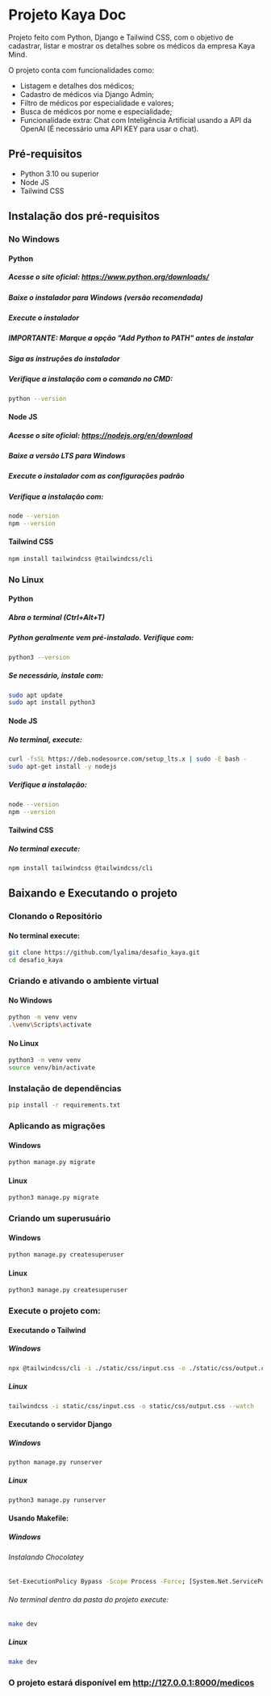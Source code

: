 # Projeto Kaya Doc
Projeto feito com Python, Django e Tailwind CSS, com o objetivo 
de cadastrar, listar e mostrar os detalhes sobre os médicos da empresa Kaya Mind.

O projeto conta com funcionalidades como: 
  - Listagem e detalhes dos médicos;
  - Cadastro de médicos via Django Admin;
  - Filtro de médicos por especialidade e valores;
  - Busca de médicos por nome e especialidade;
  - Funcionalidade extra: Chat com Inteligência Artificial usando a API da OpenAI
  (É necessário uma API KEY para usar o chat).

## Pré-requisitos

- Python 3.10 ou superior
- Node JS
- Tailwind CSS

## Instalação dos pré-requisitos

### No Windows

#### Python

##### Acesse o site oficial: https://www.python.org/downloads/

##### Baixe o instalador para Windows (versão recomendada)

##### Execute o instalador

##### IMPORTANTE: Marque a opção "Add Python to PATH" antes de instalar

##### Siga as instruções do instalador

##### Verifique a instalação com o comando no CMD:

```bash
python --version
```

#### Node JS

##### Acesse o site oficial: https://nodejs.org/en/download

##### Baixe a versão LTS para Windows

##### Execute o instalador com as configurações padrão

##### Verifique a instalação com:

```bash
node --version
npm --version
```

#### Tailwind CSS

```bash
npm install tailwindcss @tailwindcss/cli
```

### No Linux 

#### Python

##### Abra o terminal (Ctrl+Alt+T)

##### Python geralmente vem pré-instalado. Verifique com:

```bash
python3 --version
```

##### Se necessário, instale com:

```bash
sudo apt update
sudo apt install python3
```

#### Node JS

##### No terminal, execute:

```bash
curl -fsSL https://deb.nodesource.com/setup_lts.x | sudo -E bash -
sudo apt-get install -y nodejs
```

##### Verifique a instalação:

```bash
node --version
npm --version
```

#### Tailwind CSS

##### No terminal execute:

```bash
npm install tailwindcss @tailwindcss/cli
```

## Baixando e Executando o projeto

### Clonando o Repositório

#### No terminal execute:

```bash
git clone https://github.com/lyalima/desafio_kaya.git
cd desafio_kaya
```

### Criando e ativando o ambiente virtual 

#### No Windows

```bash
python -m venv venv
.\venv\Scripts\activate
```

#### No Linux

```bash
python3 -m venv venv
source venv/bin/activate
```

### Instalação de dependências 

```bash
pip install -r requirements.txt
```

### Aplicando as migrações

#### Windows

```bash
python manage.py migrate
```

#### Linux

```bash
python3 manage.py migrate
```

### Criando um superusuário

#### Windows

```bash
python manage.py createsuperuser
```

#### Linux

```bash
python3 manage.py createsuperuser
```

### Execute o projeto com:

#### Executando o Tailwind

##### Windows

```bash
npx @tailwindcss/cli -i ./static/css/input.css -o ./static/css/output.css --watch
```

##### Linux

```bash
tailwindcss -i static/css/input.css -o static/css/output.css --watch
```

#### Executando o servidor Django

##### Windows

```bash
python manage.py runserver
```

##### Linux

```bash
python3 manage.py runserver
```

#### Usando Makefile:

##### Windows

###### Instalando Chocolatey

```bash
Set-ExecutionPolicy Bypass -Scope Process -Force; [System.Net.ServicePointManager]::SecurityProtocol = [System.Net.ServicePointManager]::SecurityProtocol -bor 3072; iex ((New-Object System.Net.WebClient).DownloadString('https://community.chocolatey.org/install.ps1'))
```

###### No terminal dentro da pasta do projeto execute:

```bash
make dev
```

##### Linux

```bash
make dev
```


### O projeto estará disponível em http://127.0.0.1:8000/medicos
